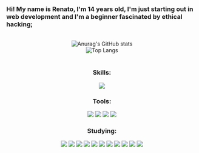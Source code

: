 ### Hi! My name is Renato, I'm 14 years old, I'm just starting out in web development and I'm a beginner fascinated by ethical hacking;

<br>

<div align="center">
  <img src="https://github-readme-stats.vercel.app/api?username=renatinnsx&show_icons=true&theme=dark&icon_color=7C00FF&border_color=202020" alt="Anurag's GitHub stats" />
</div>

<div align="center">
  <img src="https://github-readme-stats.vercel.app/api/top-langs/?username=renatinnsx&layout=compact&theme=dark&icon_color=7C00FF&border_color=202020" alt="Top Langs" />
</div>

<div style="display: inline_block" align="center"><br>
    <h3>Skills:</h3>
      <img src="https://img.shields.io/badge/Python-000000?style=for-the-badge&logo=python&logoColor=blue"/>
</div>

<div align="center">
    <h3>Tools:</h3>
      <img src="https://img.shields.io/badge/Visual_Studio_Code-000000?style=for-the-badge&logo=visual%20studio%20code&logoColor=white"/>
      <img src="https://img.shields.io/badge/GitHub-000000?style=for-the-badge&logo=github&logoColor=white"/>
      <img src="https://img.shields.io/badge/Notion-000000?style=for-the-badge&logo=notion&logoColor=white"/>
      <img src="https://img.shields.io/badge/Windows-000000?style=for-the-badge&logo=windows&logoColor=white"/>
</div>

<div align="center">
    <h3>Studying:</h3>
      <img src="https://img.shields.io/badge/HTML5-000000?style=for-the-badge&logo=html5&logoColor=E34F26"/>
      <img src="https://img.shields.io/badge/CSS3-000000?style=for-the-badge&logo=css3&logoColor=1572B6"/>
      <img src="https://img.shields.io/badge/Bootstrap-000000?style=for-the-badge&logo=bootstrap&logoColor=563D7C"/>
      <img src="https://img.shields.io/badge/Sass-000000?style=for-the-badge&logo=sass&logoColor=CC6699"/>
      <img src="https://img.shields.io/badge/JavaScript-000000?style=for-the-badge&logo=javascript&logoColor=F7DF1E"/>
      <img src="https://img.shields.io/badge/React-000000?style=for-the-badge&logo=react&logoColor=61DAFB"/>
      <img src="https://img.shields.io/badge/PHP-000000?style=for-the-badge&logo=php&logoColor=777BB4"/>
      <img src="https://img.shields.io/badge/MySQL-000000?style=for-the-badge&logo=mysql&logoColor=005C84"/>
      <img src="https://img.shields.io/badge/jQuery-000000?style=for-the-badge&logo=jquery&logoColor=0769AD"/>
      <img src="https://img.shields.io/badge/Ionic-000000?style=for-the-badge&logo=ionic&logoColor=3880FF"/>
      <img src="https://img.shields.io/badge/Kali_Linux-000000?style=for-the-badge&logo=kali-linux&logoColor=white"/>
</div>
